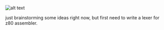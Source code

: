 ![alt text][logo]

just brainstorming some ideas right now, but first need to write a lexer for z80 assembler.


[logo]: https://i.imgur.com/1UKjRr4.png "Logo for z80Lex project. flamingtext website was used to generate it."


